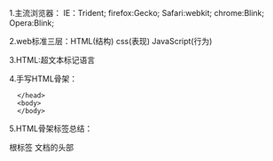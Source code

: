1.主流浏览器：
IE：Trident;
firefox:Gecko;
Safari:webkit;
chrome:Blink;
Opera:Blink;

2.web标准三层：HTML(结构)  css(表现)  JavaScript(行为)

3.HTML:超文本标记语言

4.手写HTML骨架：
   <html>
      <head>
         <title></title>

      </head>
      <body>
      </body>
   </html>

5.HTML骨架标签总结：
   <html></html>   根标签
   <head></head>   文档的头部
   <title><title>  网页的标题 
   <body></body>   页面的内容

6.HTML标签 ：
 1、常规标签(双标签)

 2、空元素（单标签）
   例如：<br/> <hr/>  <img/>

7.HTMl标签关系：
   1、嵌套关系
   <head>
      <title><title>
   </head>

   2、并列关系
   <head></head>
   <body></body>



8.字符集 常用的字符集有GBK,GB2312,UTF-8
UTF-8包含世界各地所需要的字符集
 <meta charset="UTF-8">
9.常用标签  

   1、排版标签 ：（1）标题标签 h1~h6   (2)段落标签 p  (3)水平线标签 hr   (4)换行标签 br (5)span和div标签

   2、文本格式化标签：
   文字加粗： b标签和strong标签
   文字斜体： i标签和em标签
   加删除线： s标签和del标签
   加下划线： u标签和ins标签

   3、图像标签 src属性用于指定图像文件的路径和文件名 是img标签的必备属性
              alt属性当图片不能显示时替换的文本
              title属性鼠标悬停时显示的文本

   4、链接标签 <a href="跳转的目标，链接目标的地址" target='打开页面的方式'>
              外部链接：href = "http://www.baidu.com"
              内部链接：href = "demo.html"
              空链接：  href = "#"
              target：打开页面的方式有两种 "_blank"和默认的"_self"

   5、注释标签  <!-- 注释标签--> 注释位于代码的上一行 独占一行

10.路径
   1、相对路径  同一级路径 图片引用的时候直接写图片的名字
               下一级路径 使用“/”
               上一级路径  使用“../”
   2、绝对路径  不提倡使用  通常使用完整地web地址

11.锚点链接：可以快速定位到页面中的某一个位置  保证href值和id名一致

12.base标签：可以设置整体链接打开的方式，写在head里面

13.pre预格式化标签：按照我们预先写好的文本格式来显示文本

14.特殊字符：
   空格:&nbsp
   <:&lt;
   >:&gt;